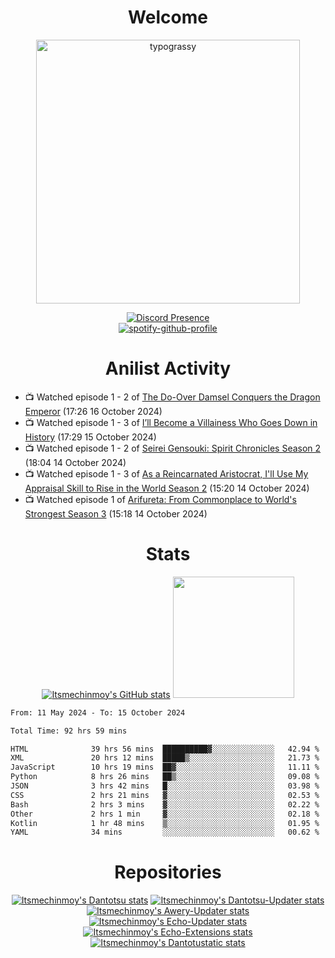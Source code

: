 <div align="center">

# Welcome
<a href="https://github.com/kawarimidoll/typograssy">
    <img alt="typograssy" src="https://typograssy.deno.dev/api?text=%E3%82%88%E3%81%86%E3%81%93%E3%81%9D%E3%81%BF%E3%81%AA%E3%81%95%E3%82%93%20-%20Itsmechinmoy--&&l0=none&l1=82d9d0&l2=027353&l3=038c4c&l4=01402e&bg=none&frame=none&speed=100&comment=" width="421.99">
</a>

[![Discord Presence](https://lanyard.cnrad.dev/api/523539866311720963?theme=dark&bg=Oe1116&animated=false&hideDiscrim=true&borderRadius=30px&hideActivity=whenNotUsed)](https://discord.com/users/523539866311720963)<br>
[![spotify-github-profile](https://spotify-github-profile.kittinanx.com/api/view?uid=31zczwoe3obxakjgkio7anubhkaq&cover_image=true&theme=novatorem&show_offline=true&background_color=121212&interchange=false&bar_color=53b14f&bar_color=ffffff&bar_color_cover=false)](https://spotify-github-profile.vercel.app/api/view?uid=31zczwoe3obxakjgkio7anubhkaq&redirect=true)
</div>

<div align="center">

# Anilist Activity
</div>
<!-- ANILIST_ACTIVITY:start -->

-   📺 Watched episode 1 - 2 of [The Do-Over Damsel Conquers the Dragon Emperor](https://anilist.co/anime/164299) (17:26 16 October 2024)
-   📺 Watched episode 1 - 3 of [I’ll Become a Villainess Who Goes Down in History](https://anilist.co/anime/168139) (17:29 15 October 2024)
-   📺 Watched episode 1 - 2 of [Seirei Gensouki: Spirit Chronicles Season 2](https://anilist.co/anime/141182) (18:04 14 October 2024)
-   📺 Watched episode 1 - 3 of [As a Reincarnated Aristocrat, I'll Use My Appraisal Skill to Rise in the World Season 2](https://anilist.co/anime/178434) (15:20 14 October 2024)
-   📺 Watched episode 1 of [Arifureta: From Commonplace to World's Strongest Season 3](https://anilist.co/anime/154473) (15:18 14 October 2024)

<!-- ANILIST_ACTIVITY:end -->
<div align="center">
    
# Stats
[![Itsmechinmoy's GitHub stats](https://github-readme-stats.vercel.app/api?username=itsmechinmoy&show_icons=true&theme=algolia)](https://github.com/anuraghazra/github-readme-stats)
<img src="https://github-readme-stackoverflow.vercel.app/?userID=25004176&theme=dark" height="194"/>
</div>
<!--START_SECTION:waka-->

```txt
From: 11 May 2024 - To: 15 October 2024

Total Time: 92 hrs 59 mins

HTML              39 hrs 56 mins  ██████████▓░░░░░░░░░░░░░░   42.94 %
XML               20 hrs 12 mins  █████▒░░░░░░░░░░░░░░░░░░░   21.73 %
JavaScript        10 hrs 19 mins  ██▓░░░░░░░░░░░░░░░░░░░░░░   11.11 %
Python            8 hrs 26 mins   ██▒░░░░░░░░░░░░░░░░░░░░░░   09.08 %
JSON              3 hrs 42 mins   █░░░░░░░░░░░░░░░░░░░░░░░░   03.98 %
CSS               2 hrs 21 mins   ▓░░░░░░░░░░░░░░░░░░░░░░░░   02.53 %
Bash              2 hrs 3 mins    ▓░░░░░░░░░░░░░░░░░░░░░░░░   02.22 %
Other             2 hrs 1 min     ▓░░░░░░░░░░░░░░░░░░░░░░░░   02.18 %
Kotlin            1 hr 48 mins    ▒░░░░░░░░░░░░░░░░░░░░░░░░   01.95 %
YAML              34 mins         ░░░░░░░░░░░░░░░░░░░░░░░░░   00.62 %
```

<!--END_SECTION:waka-->
<div align="center">

# Repositories
[![Itsmechinmoy's Dantotsu stats](https://github-readme-stats.vercel.app/api/pin/?username=itsmechinmoy&repo=dantotsu&show_icons=true&theme=algolia&description_lines_count=1)](https://github.com/itsmechinmoy/dantotsu)
[![Itsmechinmoy's Dantotsu-Updater stats](https://github-readme-stats.vercel.app/api/pin/?username=itsmechinmoy&repo=dantotsu-updater&show_icons=true&theme=algolia&description_lines_count=1)](https://github.com/itsmechinmoy/dantotsu-updater)
[![Itsmechinmoy's Awery-Updater stats](https://github-readme-stats.vercel.app/api/pin/?username=itsmechinmoy&repo=awery-updater&show_icons=true&theme=algolia&description_lines_count=1)](https://github.com/itsmechinmoy/awery-updater)
[![Itsmechinmoy's Echo-Updater stats](https://github-readme-stats.vercel.app/api/pin/?username=itsmechinmoy&repo=echo-updater&show_icons=true&theme=algolia&description_lines_count=1)](https://github.com/itsmechinmoy/echo-updater)
[![Itsmechinmoy's Echo-Extensions stats](https://github-readme-stats.vercel.app/api/pin/?username=itsmechinmoy&repo=echo-extensions&show_icons=true&theme=algolia&description_lines_count=1)](https://github.com/itsmechinmoy/echo-extensions)
[![Itsmechinmoy's Dantotustatic stats](https://github-readme-stats.vercel.app/api/pin/?username=itsmechinmoy&repo=dantotustatic&show_icons=true&theme=algolia&description_lines_count=1)](https://github.com/itsmechinmoy/dantotustatic)
</div>
